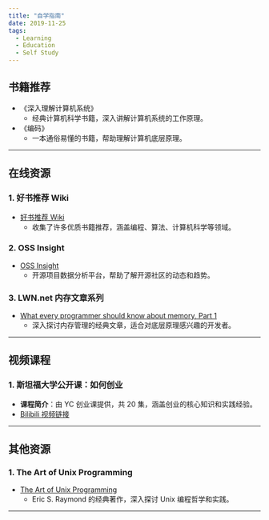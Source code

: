 ```yaml
---
title: "自学指南"
date: 2019-11-25
tags:
  - Learning
  - Education
  - Self Study
---
```


## **书籍推荐**

- 《深入理解计算机系统》  
  - 经典计算机科学书籍，深入讲解计算机系统的工作原理。
- 《编码》  
  - 一本通俗易懂的书籍，帮助理解计算机底层原理。

---

## **在线资源**

### **1. 好书推荐 Wiki**

- [好书推荐 Wiki](https://csdiy.wiki/%E5%A5%BD%E4%B9%A6%E6%8E%A8%E8%8D%90/)  
  - 收集了许多优质书籍推荐，涵盖编程、算法、计算机科学等领域。

### **2. OSS Insight**

- [OSS Insight](https://ossinsight.io/)  
  - 开源项目数据分析平台，帮助了解开源社区的动态和趋势。

### **3. LWN.net 内存文章系列**

- [What every programmer should know about memory, Part 1](https://lwn.net/Articles/250967/)  
  - 深入探讨内存管理的经典文章，适合对底层原理感兴趣的开发者。

---

## **视频课程**

### **1. 斯坦福大学公开课：如何创业**

- **课程简介**：由 YC 创业课提供，共 20 集，涵盖创业的核心知识和实践经验。
- [Bilibili 视频链接](https://www.bilibili.com/video/BV1Af4y1P7tH/?vd_source=0b52cc68be921568350bafb185a8ddff)

---

## **其他资源**

### **1. The Art of Unix Programming**

- [The Art of Unix Programming](http://www.catb.org/~esr/writings/taoup/html/)  
  - Eric S. Raymond 的经典著作，深入探讨 Unix 编程哲学和实践。

---
